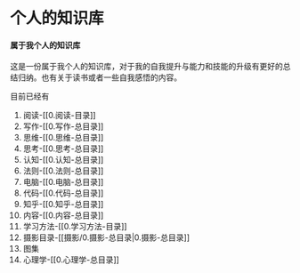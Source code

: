 # 个人的知识库

#### 属于我个人的知识库 

这是一份属于我个人的知识库，对于我的自我提升与能力和技能的升级有更好的总结归纳。也有关于读书或者一些自我感悟的内容。

目前已经有
1. 阅读-[[0.阅读-目录]]
2. 写作-[[0.写作-总目录]]
3. 思维-[[0.思维-总目录]]
4. 思考-[[0.思考-总目录]]
5. 认知-[[0.认知-总目录]]
6. 法则-[[0.法则-总目录]]
7. 电脑-[[0.电脑-总目录]]
8. 代码-[[0.代码-总目录]]
9. 知乎-[[0.知乎-总目录]]
10. 内容-[[0.内容-总目录]]
11. 学习方法-[[0.学习方法-目录]]
12. 摄影目录-[[摄影/0.摄影-总目录|0.摄影-总目录]]
13. 图集
14. 心理学-[[0.心理学-总目录]]
